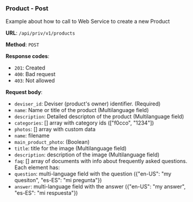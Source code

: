 ### Product - Post

Example about how to call to Web Service to create a new Product

**URL**: `/api/priv/v1/products`

**Method**: `POST`

**Response codes**: 
* `201`: Created
* `400`: Bad request
* `403`: Not allowed
  
**Request body**: 
* `deviser_id`: Deviser (product's owner) identifier. (Required)
* `name`: Name or title of the product (Multilanguage field)
* `description`: Detailed descripton of the product (Multilanguage field)
* `categories`: [] array with category ids (["f0cco", "1234"]) 
* `photos`: [] array with custom data
 * `name`: filename
 * `main_product_photo`: (Boolean)
 * `title`: title for the image (Multilanguage field)
 * `description`: description of the image (Multilanguage field)
* `faq`: [] array of documents with info about frequently asked questions. Each element has:
 * `question`: multi-language field with the question ({"en-US": "my quesiton", "es-ES": "mi pregunta"})
 * `answer`: multi-language field with the answer ({"en-US": "my answer", "es-ES": "mi respuesta"})

